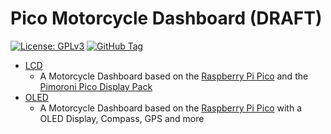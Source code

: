 # Pico Motorcycle Dashboard (DRAFT)
[![License: GPLv3][GPLimg]][GPLurl]
[![GitHub Tag][GHTimg]][GHTurl]

- [LCD](./LCD/)
  - A Motorcycle Dashboard based on the [Raspberry Pi Pico](https://www.raspberrypi.org/products/raspberry-pi-pico/) and the [Pimoroni Pico Display Pack](https://shop.pimoroni.com/products/pico-display-pack)
- [OLED](./OLED/)
  - A Motorcycle Dashboard based on the [Raspberry Pi Pico](https://www.raspberrypi.org/products/raspberry-pi-pico/) with a OLED Display, Compass, GPS and more



[GPLimg]: https://img.shields.io/badge/License-GPLv3-blue.svg
[GPLurl]: https://www.gnu.org/licenses/gpl-3.0
[GHTimg]: https://img.shields.io/github/tag/slabua/PicoMotorcycleDashboard.svg
[GHTurl]: https://github.com/slabua/PicoMotorcycleDashboard/tags
